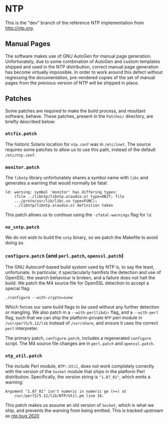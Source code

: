 # NTP

This is the "dev" branch of the reference NTP implementation from
http://ntp.org.

## Manual Pages

The software makes use of GNU AutoGen for manual page generation.
Unfortunately, due to some combination of AutoGen and custom templates shipped
and used in the NTP distribution, correct manual page generation has become
virtually impossible.  In order to work around this defect without regressing
the documentation, pre-rendered copies of the set of manual pages from the
previous version of NTP will be shipped in place.

## Patches

Some patches are required to make the build process, and resultant software,
behave.  These patches, present in the `Patches/` directory, are briefly
described below:

### `etcfix.patch`

The historic Solaris location for `ntp.conf` was in `/etc/inet`.  The source
requires some patches to allow us to use this path, instead of the default
`/etc/ntp.conf`.

### `monitor.patch`

The `libntp` library unfortunately shares a symbol name with `libc` and
generates a warning that would normally be fatal:

    ld: warning: symbol 'monitor' has differing types:
        (file ../libntp/libntp.a(audio.o) type=OBJT; file
        .../proto/usr/lib/libc.so type=FUNC);
        ../libntp/libntp.a(audio.o) definition taken

This patch allows us to continue using the `-zfatal-warnings` flag for `ld`.

### `no_sntp.patch`

We do not wish to build the `sntp` binary, so we patch the Makefile to avoid
doing so.

### `configure.patch` (and `perl.patch`, `openssl.patch`)

The GNU Autoconf-based build system used by NTP is, to say the least,
unfortunate.  In particular, it spectacularly hamfists the detection and use of
OpenSSL: the search behaviour is broken, and a failure does not halt the build.
We patch the M4 source file for OpenSSL detection to accept a special flag:

    ./configure --with-crypto=sunw

Which forces our sane build flags to be used without any further detection or
mangling.  We also patch in a `--with-perllibdir` flag, and a `--with-perl`
flag, such that we can ship the platform-private `NTP` perl module in
`/usr/perl5/5.12/lib` instead of `/usr/share`, and ensure it uses the correct
`perl` interpreter.

The primary patch, `configure.patch`, includes a regenerated `configure`
script.  The M4 source file changes are in `perl.patch` and `openssl.patch`.

### `ntp_util.patch`

The include Perl module, `NTP::Util`, does not work completely correctly with
the version of the `Socket` module that ships in the platform Perl
distribution.  Specifically, the version string is `"1.87_01"`, which emits a warning:

    Argument "1.87_01" isn't numeric in numeric ge (>=) at
        /usr/perl5/5.12/lib/NTP/Util.pm line 16.

This patch makes us assume an old version of `Socket`, which is what we ship,
and prevents the warning from being emitted.  This is tracked upstream as [ntp
bug 2620](http://bugs.ntp.org/show_bug.cgi?id=2620)
